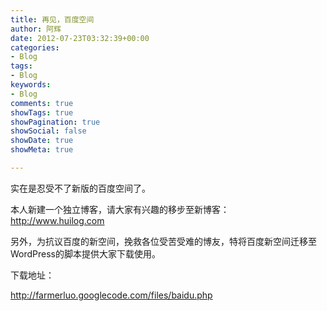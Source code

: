 ```yaml
---
title: 再见，百度空间
author: 阿辉
date: 2012-07-23T03:32:39+00:00
categories:
- Blog
tags:
- Blog
keywords:
- Blog
comments: true
showTags: true
showPagination: true
showSocial: false
showDate: true
showMeta: true

---
```

实在是忍受不了新版的百度空间了。

本人新建一个独立博客，请大家有兴趣的移步至新博客：
http://www.huilog.com

另外，为抗议百度的新空间，挽救各位受苦受难的博友，特将百度新空间迁移至WordPress的脚本提供大家下载使用。

下载地址：

http://farmerluo.googlecode.com/files/baidu.php


<!--more-->